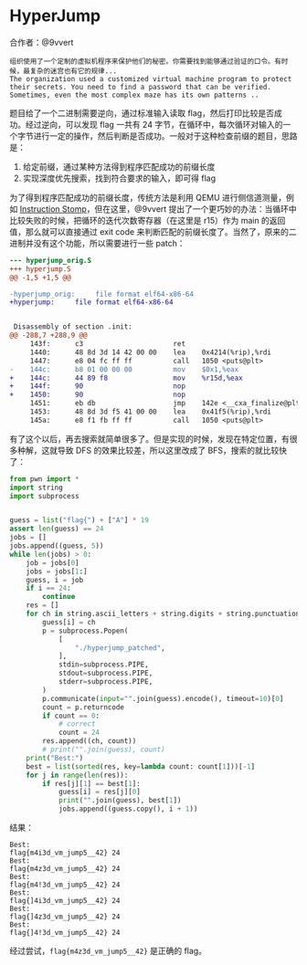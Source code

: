 # HyperJump

合作者：@9vvert

```
组织使用了一个定制的虚拟机程序来保护他们的秘密。你需要找到能够通过验证的口令。有时候，最复杂的迷宫也有它的规律...
The organization used a customized virtual machine program to protect their secrets. You need to find a password that can be verified. Sometimes, even the most complex maze has its own patterns ..
```

题目给了一个二进制需要逆向，通过标准输入读取 flag，然后打印比较是否成功。经过逆向，可以发现 flag 一共有 24 字节，在循环中，每次循环对输入的一个字节进行一定的操作，然后判断是否成功。一般对于这种检查前缀的题目，思路是：

1. 给定前缀，通过某种方法得到程序匹配成功的前缀长度
2. 实现深度优先搜索，找到符合要求的输入，即可得 flag

为了得到程序匹配成功的前缀长度，传统方法是利用 QEMU 进行侧信道测量，例如 [Instruction Stomp](https://github.com/ChrisTheCoolHut/Instruction-Stomp)，但在这里，@9vvert 提出了一个更巧妙的办法：当循环中比较失败的时候，把循环的迭代次数寄存器（在这里是 r15）作为 main 的返回值，那么就可以直接通过 exit code 来判断匹配的前缀长度了。当然了，原来的二进制并没有这个功能，所以需要进行一些 patch：

```diff
--- hyperjump_orig.S
+++ hyperjump.S
@@ -1,5 +1,5 @@

-hyperjump_orig:     file format elf64-x86-64
+hyperjump:     file format elf64-x86-64


 Disassembly of section .init:
@@ -288,7 +288,9 @@
     143f:      c3                      ret
     1440:      48 8d 3d 14 42 00 00    lea    0x4214(%rip),%rdi        # 565b <__cxa_finalize@plt+0x457b>
     1447:      e8 04 fc ff ff          call   1050 <puts@plt>
-    144c:      b8 01 00 00 00          mov    $0x1,%eax
+    144c:      44 89 f8                mov    %r15d,%eax
+    144f:      90                      nop
+    1450:      90                      nop
     1451:      eb db                   jmp    142e <__cxa_finalize@plt+0x34e>
     1453:      48 8d 3d f5 41 00 00    lea    0x41f5(%rip),%rdi        # 564f <__cxa_finalize@plt+0x456f>
     145a:      e8 f1 fb ff ff          call   1050 <puts@plt>
```

有了这个以后，再去搜索就简单很多了。但是实现的时候，发现在特定位置，有很多种解，这就导致 DFS 的效果比较差，所以这里改成了 BFS，搜索的就比较快了：

```python
from pwn import *
import string
import subprocess


guess = list("flag{") + ["A"] * 19
assert len(guess) == 24
jobs = []
jobs.append((guess, 5))
while len(jobs) > 0:
    job = jobs[0]
    jobs = jobs[1:]
    guess, i = job
    if i == 24:
        continue
    res = []
    for ch in string.ascii_letters + string.digits + string.punctuation:
        guess[i] = ch
        p = subprocess.Popen(
            [
                "./hyperjump_patched",
            ],
            stdin=subprocess.PIPE,
            stdout=subprocess.PIPE,
            stderr=subprocess.PIPE,
        )
        p.communicate(input="".join(guess).encode(), timeout=10)[0]
        count = p.returncode
        if count == 0:
            # correct
            count = 24
        res.append((ch, count))
        # print("".join(guess), count)
    print("Best:")
    best = list(sorted(res, key=lambda count: count[1]))[-1]
    for j in range(len(res)):
        if res[j][1] == best[1]:
            guess[i] = res[j][0]
            print("".join(guess), best[1])
            jobs.append((guess.copy(), i + 1))
```

结果：

```
Best:
flag{m4i3d_vm_jump5__42} 24
Best:
flag{m4z3d_vm_jump5__42} 24
Best:
flag{m4!3d_vm_jump5__42} 24
Best:
flag{]4i3d_vm_jump5__42} 24
Best:
flag{]4z3d_vm_jump5__42} 24
Best:
flag{]4!3d_vm_jump5__42} 24
```

经过尝试，`flag{m4z3d_vm_jump5__42}` 是正确的 flag。
